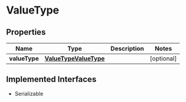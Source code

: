 

# ValueType


## Properties

Name | Type | Description | Notes
------------ | ------------- | ------------- | -------------
**valueType** | [**ValueTypeValueType**](ValueTypeValueType.md) |  |  [optional]


## Implemented Interfaces

* Serializable


